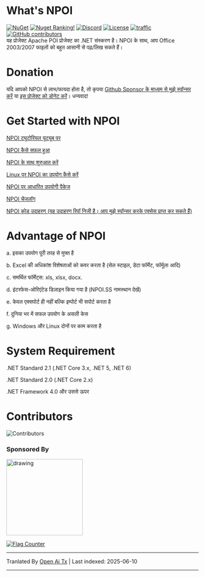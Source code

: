 What's NPOI
===================
[![NuGet](https://img.shields.io/nuget/dt/npoi)](https://www.nuget.org/packages/NPOI)
[![Nuget Ranking!](https://img.shields.io/badge/Nuget%20Ranking-268-red.svg)](https://github.com/nissl-lab/npoi/issues/1532)
[![Discord](https://img.shields.io/badge/Chat-Discord-d82679.svg?logo=discord&logoColor=white)](https://discord.gg/rABUseUHme)
[![License](https://img.shields.io/badge/License-Apache%202.0-blue.svg?style=flat-square&logo=Apache)](LICENSE)
[![traffic](https://api.segment.io/v1/pixel/track?data=ewogICJ3cml0ZUtleSI6ICJBV2NjaWd1UkhKODBuNkJ4WlI4cHRaRzBINzY0RmJObCIsCiAgInVzZXJJZCI6ICJ0b255cXVzIiwKICAiZXZlbnQiOiAiTlBPSSBIb21lcGFnZSIKfQ==
)](#)
<a href="https://github.com/nissl-lab/npoi/graphs/contributors">
    <img
      src="https://img.shields.io/github/contributors/nissl-lab/npoi?logo=github&label=contributors"
      alt="GitHub contributors"
    />
  </a>
<br />
यह प्रोजेक्ट Apache POI प्रोजेक्ट का .NET संस्करण है। NPOI के साथ, आप Office 2003/2007 फाइलों को बहुत आसानी से पढ़/लिख सकते हैं।<br />

Donation 
=========
यदि आपको NPOI से लाभ/फायदा होता है, तो कृपया [Github Sponsor के माध्यम से मुझे स्पॉन्सर करें](https://github.com/sponsors/tonyqus) या [इस प्रोजेक्ट को डोनेट करें](https://github.com/nissl-lab/npoi/discussions/923)। धन्यवाद!

Get Started with NPOI
============

[NPOI ट्यूटोरियल यूट्यूब पर](https://github.com/nissl-lab/npoi-tutorial)

[NPOI कैसे सफल हुआ](https://tonyqus.medium.com/how-npoi-succeeds-67ceb7333eb)

[NPOI के साथ शुरुआत करें](https://github.com/nissl-lab/npoi/wiki/Getting-Started-with-NPOI)

[Linux पर NPOI का उपयोग कैसे करें](https://github.com/nissl-lab/npoi/wiki/How-to-use-NPOI-on-Linux)

[NPOI पर आधारित उपयोगी पैकेज](https://github.com/nissl-lab/npoi/wiki/ORM-on-NPOI)

[NPOI चेंजलॉग](https://github.com/nissl-lab/npoi/wiki/Changelog)

[NPOI कोड उदाहरण (यह उदाहरण रिपॉ निजी है। आप मुझे स्पॉन्सर करके एक्सेस प्राप्त कर सकते हैं)](https://github.com/sponsors/tonyqus)

Advantage of NPOI
=================
a. इसका उपयोग पूरी तरह से मुफ्त है

b. Excel की अधिकांश विशेषताओं को कवर करता है (सेल स्टाइल, डेटा फॉर्मेट, फॉर्मूला आदि)

c. समर्थित फॉर्मेट्स: xls, xlsx, docx.

d. इंटरफेस-ओरिएंटेड डिज़ाइन किया गया है (NPOI.SS नामस्थान देखें)

e. केवल एक्सपोर्ट ही नहीं बल्कि इम्पोर्ट भी सपोर्ट करता है

f. दुनिया भर में सफल उपयोग के असली केस

g. Windows और Linux दोनों पर काम करता है

System Requirement
===================
.NET Standard 2.1 (.NET Core 3.x, .NET 5, .NET 6)

.NET Standard 2.0 (.NET Core 2.x)

.NET Framework 4.0 और उससे ऊपर

Contributors
===================
![Contributors](https://contrib.rocks/image?repo=nissl-lab/npoi)

### Sponsored By
<img src="https://github.com/user-attachments/assets/88dd41a5-9c25-43dd-ba6b-2f4f82b60ecc" alt="drawing" width="200"/>

<a href="https://info.flagcounter.com/bndt"><img src="https://s01.flagcounter.com/count/bndt/bg_FFFFFF/txt_000000/border_CCCCCC/columns_3/maxflags_20/viewers_0/labels_1/pageviews_1/flags_0/percent_0/" alt="Flag Counter" border="0"></a>


---

Tranlated By [Open Ai Tx](https://github.com/OpenAiTx/OpenAiTx) | Last indexed: 2025-06-10

---